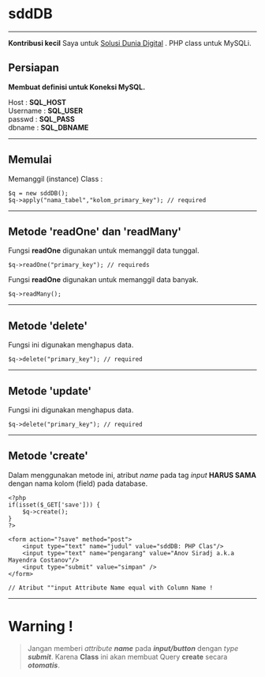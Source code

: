 sddDB
===
----------
**Kontribusi kecil** Saya untuk [Solusi Dunia Digital](https://twitter.com/SolusiD)
. PHP class untuk MySQLi.

Persiapan
----
**Membuat definisi untuk Koneksi MySQL.**

Host		: **SQL_HOST**<br/>
Username	: **SQL_USER**<br/>
passwd		: **SQL_PASS**<br/>
dbname		: **SQL_DBNAME**

----

Memulai
----
Memanggil (instance) Class :

    $q = new sddDB();
    $q->apply("nama_tabel","kolom_primary_key"); // required

----

Metode 'readOne' dan 'readMany'
-----
Fungsi **readOne** digunakan untuk memanggil data tunggal.

    $q->readOne("primary_key"); // requireds

Fungsi **readOne** digunakan untuk memanggil data banyak.

    $q->readMany();

----

Metode 'delete'
-----
Fungsi ini digunakan menghapus data.

    $q->delete("primary_key"); // required

----

Metode 'update'
-----
Fungsi ini digunakan menghapus data.

    $q->delete("primary_key"); // required

----

Metode 'create'
-----
Dalam menggunakan metode ini, atribut *name* pada tag *input* **HARUS SAMA** dengan nama kolom (field) pada database.

	<?php
	if(isset($_GET['save'])) {
		$q->create();
	}
	?>

	<form action="?save" method="post">
		<input type="text" name="judul" value="sddDB: PHP Clas"/>
		<input type="text" name="pengarang" value="Anov Siradj a.k.a Mayendra Costanov"/>
		<input type="submit" value="simpan" />
	</form>

	// Atribut ""input Attribute Name equal with Column Name !

----

**Warning !**
===
>
>  Jangan memberi *attribute* ***name*** pada ***input/button*** dengan *type* ***submit***. Karena **Class** ini akan membuat Query **create** secara ***otomatis***.